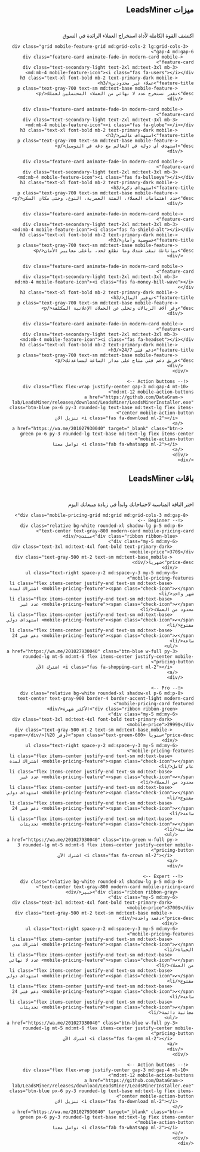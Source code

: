 <html lang="ar" dir="rtl">
<head>
  <meta charset="UTF-8" />
  <meta name="viewport" content="width=device-width, initial-scale=1" />
  <title>DataGram LeadsMiner</title>
  <script src="https://cdn.tailwindcss.com"></script>
  <link rel="stylesheet" href="https://cdnjs.cloudflare.com/ajax/libs/font-awesome/6.4.0/css/all.min.css">
  <script>
    tailwind.config = {
      theme: {
        extend: {
          colors: {
            primary: {
              light: '#4f8fcc',
              DEFAULT: '#0f3f80',
              dark: '#0a2a55'
            },
            secondary: {
              light: '#5ec8f9',
              DEFAULT: '#0ea5e9',
              dark: '#0284c7'
            },
            accent: {
              light: '#7ae7a2',
              DEFAULT: '#4ade80',
              dark: '#22c55e'
            }
          }
        }
      }
    }
  </script>
  <style>
    @import url('https://fonts.googleapis.com/css2?family=Tajawal:wght@300;400;500;700;800&display=swap');
    
    body {
      font-family: 'Tajawal', 'Segoe UI', Tahoma, Geneva, Verdana, sans-serif;
      background: linear-gradient(135deg, #4f8fcc 0%, #0f3f80 100%);
      color: white;
      -webkit-font-smoothing: antialiased;
      -moz-osx-font-smoothing: grayscale;
      scroll-behavior: smooth;
    }
    
    /* Improved mobile-specific styles */
    @media (max-width: 767px) {
      /* Features section improvements */
      .mobile-feature-section {
        padding: 2rem 1rem;
      }
      
      .mobile-feature-grid {
        grid-template-columns: 1fr;
        gap: 1rem;
        margin-top: 1.5rem;
      }
      
      .mobile-feature-card {
        padding: 1.2rem;
        margin-bottom: 0.5rem;
        height: auto;
        display: flex;
        flex-direction: column;
      }
      
      .mobile-feature-icon {
        font-size: 1.8rem;
        margin-bottom: 0.8rem;
      }
      
      .mobile-feature-title {
        font-size: 1.1rem;
        margin-bottom: 0.5rem;
        line-height: 1.4;
      }
      
      .mobile-feature-desc {
        font-size: 0.95rem;
        line-height: 1.5;
      }
      
      /* Pricing section improvements */
      .mobile-pricing-section {
        padding: 2rem 1rem;
      }
      
      .mobile-pricing-grid {
        display: flex;
        flex-direction: column;
        gap: 1.5rem;
        margin-top: 1.5rem;
      }
      
      .mobile-pricing-card {
        padding: 1.5rem;
        margin-bottom: 0;
        transform: scale(1);
        width: 100%;
      }
      
      .mobile-pricing-card.featured {
        transform: scale(1);
        order: -1; /* Move featured card to top on mobile */
        margin: 0.5rem 0 1.5rem 0;
      }
      
      .mobile-price {
        font-size: 2rem;
        margin: 0.8rem 0;
      }
      
      .mobile-price-desc {
        font-size: 0.95rem;
      }
      
      .mobile-pricing-features {
        margin: 1rem 0;
      }
      
      .mobile-pricing-feature {
        font-size: 0.9rem;
        margin-bottom: 0.6rem;
        line-height: 1.4;
      }
      
      .mobile-pricing-button {
        padding: 0.8rem;
        font-size: 0.95rem;
        margin-top: 1rem;
      }
      
      /* General improvements for mobile */
      .mobile-section-heading {
        font-size: 1.6rem;
        margin-bottom: 0.5rem;
      }
      
      .mobile-section-subheading {
        font-size: 1rem;
        line-height: 1.5;
        margin-bottom: 1.5rem;
        padding: 0 0.5rem;
      }
      
      .mobile-action-buttons {
        flex-direction: column;
        gap: 0.8rem;
        margin-top: 2rem;
      }
      
      .mobile-action-button {
        width: 100%;
        justify-content: center;
        padding: 0.9rem;
        font-size: 1rem;
      }
    }
    
    /* Existing styles */
    .btn-blue {
      background: #5ec8f9;
      color: white;
      transition: all 0.3s ease;
      border: 2px solid #5ec8f9;
    }
    .btn-blue:hover {
      background: #0ea5e9;
      border-color: #0ea5e9;
      transform: translateY(-2px);
      box-shadow: 0 6px 12px rgba(94, 200, 249, 0.4);
    }
    .btn-green {
      background: #7ae7a2;
      color: #064e3b;
      transition: all 0.3s ease;
      border: 2px solid #7ae7a2;
      font-weight: 600;
      box-shadow: 0 4px 8px rgba(122, 231, 162, 0.4);
    }
    .btn-green:hover {
      background: #4ade80;
      border-color: #4ade80;
      box-shadow: 0 6px 12px rgba(74, 222, 128, 0.6);
      color: #064e3b;
      transform: translateY(-2px);
    }
    .btn-white-bordered {
      background: transparent;
      border: 2px solid white;
      color: white;
      font-weight: 600;
      transition: all 0.3s ease;
    }
    .btn-white-bordered:hover {
      background: white;
      color: #0f3f80;
      transform: translateY(-2px);
    }
    
    .check-icon {
      color: #7ae7a2;
      font-weight: 800;
      font-size: 1.3rem;
      margin-left: 0.5rem;
    }
    
    .modern-card {
      border-radius: 16px;
      overflow: hidden;
      transition: all 0.3s ease;
      box-shadow: 0 10px 25px rgba(0, 0, 0, 0.1);
    }
    .modern-card:hover {
      transform: translateY(-5px);
      box-shadow: 0 15px 35px rgba(0, 0, 0, 0.15);
    }
    
    .section-heading {
      position: relative;
      padding-bottom: 1rem;
      margin-bottom: 2rem;
    }
    .section-heading::after {
      content: '';
      position: absolute;
      bottom: 0;
      right: 0;
      width: 80px;
      height: 4px;
      background: linear-gradient(to left, #5ec8f9, #7ae7a2);
      border-radius: 2px;
    }
    .section-heading.text-center::after {
      right: 50%;
      transform: translateX(50%);
    }
    
    /* Animation */
    @keyframes fadeIn {
      from { opacity: 0; transform: translateY(20px); }
      to { opacity: 1; transform: translateY(0); }
    }
    .animate-fade-in {
      animation: fadeIn 1s ease-out forwards;
    }
  </style>
</head>
<body class="overflow-x-hidden">

  <!-- Features Section - Improved for Mobile -->
  <section id="features" class="py-12 md:py-16 bg-gradient-to-b from-white to-gray-50 mobile-feature-section">
    <div class="max-w-6xl mx-auto px-4">
      <h2 class="text-2xl md:text-3xl font-bold text-center mb-4 text-primary-dark section-heading text-center mobile-section-heading">ميزات LeadsMiner</h2>
      <p class="text-base md:text-lg text-center text-gray-600 max-w-3xl mx-auto mb-8 md:mb-12 mobile-section-subheading">اكتشف القوة الكاملة لأداة استخراج العملاء الرائدة في السوق</p>
      
      <div class="grid mobile-feature-grid md:grid-cols-2 lg:grid-cols-3 gap-4 md:gap-6">
        <div class="feature-card animate-fade-in modern-card mobile-feature-card">
          <div class="text-secondary-light text-2xl md:text-3xl mb-3 md:mb-4 mobile-feature-icon"><i class="fas fa-users"></i></div>
          <h3 class="text-xl font-bold mb-2 text-primary-dark mobile-feature-title">عملاء غير محدودين</h3>
          <p class="text-gray-700 text-sm md:text-base mobile-feature-desc">تقدر تستخرج عدد لا نهائي من العملاء المحتملين لعملك</p>
        </div>
        
        <div class="feature-card animate-fade-in modern-card mobile-feature-card">
          <div class="text-secondary-light text-2xl md:text-3xl mb-3 md:mb-4 mobile-feature-icon"><i class="fas fa-globe"></i></div>
          <h3 class="text-xl font-bold mb-2 text-primary-dark mobile-feature-title">استهداف عالمي</h3>
          <p class="text-gray-700 text-sm md:text-base mobile-feature-desc">استهدف أي دولة في العالم مع دقة في التوصيل</p>
        </div>
        
        <div class="feature-card animate-fade-in modern-card mobile-feature-card">
          <div class="text-secondary-light text-2xl md:text-3xl mb-3 md:mb-4 mobile-feature-icon"><i class="fas fa-bullseye"></i></div>
          <h3 class="text-xl font-bold mb-2 text-primary-dark mobile-feature-title">استهداف ذكي</h3>
          <p class="text-gray-700 text-sm md:text-base mobile-feature-desc">حدد اهتمامات العملاء، الفئة العمرية، النوع، وحتى مكان السكن</p>
        </div>
        
        <div class="feature-card animate-fade-in modern-card mobile-feature-card">
          <div class="text-secondary-light text-2xl md:text-3xl mb-3 md:mb-4 mobile-feature-icon"><i class="fas fa-shield-alt"></i></div>
          <h3 class="text-xl font-bold mb-2 text-primary-dark mobile-feature-title">خصوصية وأمان</h3>
          <p class="text-gray-700 text-sm md:text-base mobile-feature-desc">بياناتك تبقى عندك وما تطلع لحد، بأعلى معايير الأمان</p>
        </div>
        
        <div class="feature-card animate-fade-in modern-card mobile-feature-card">
          <div class="text-secondary-light text-2xl md:text-3xl mb-3 md:mb-4 mobile-feature-icon"><i class="fas fa-money-bill-wave"></i></div>
          <h3 class="text-xl font-bold mb-2 text-primary-dark mobile-feature-title">توفير المال</h3>
          <p class="text-gray-700 text-sm md:text-base mobile-feature-desc">وفر آلاف الريالات وتخلى عن الحملات الإعلانية المكلفة</p>
        </div>
        
        <div class="feature-card animate-fade-in modern-card mobile-feature-card">
          <div class="text-secondary-light text-2xl md:text-3xl mb-3 md:mb-4 mobile-feature-icon"><i class="fas fa-headset"></i></div>
          <h3 class="text-xl font-bold mb-2 text-primary-dark mobile-feature-title">دعم فني 24/7</h3>
          <p class="text-gray-700 text-sm md:text-base mobile-feature-desc">فريق دعم فني متاح على مدار الساعة لمساعدتك</p>
        </div>
      </div>
      
      <!-- Action buttons -->
      <div class="flex flex-wrap justify-center gap-3 md:gap-4 mt-10 md:mt-12 mobile-action-buttons">
        <a href="https://github.com/DataGram-lab/LeadsMiner/releases/download/LeadsMiner/LeadsMinerInstaller.exe" class="btn-blue px-6 py-3 rounded-lg text-base md:text-lg flex items-center mobile-action-button">
          <i class="fas fa-download ml-2"></i> تنزيل الان
        </a>
        <a href="https://wa.me/201027930040" target="_blank" class="btn-green px-6 py-3 rounded-lg text-base md:text-lg flex items-center mobile-action-button">
          <i class="fab fa-whatsapp ml-2"></i> تواصل معنا
        </a>
      </div>
    </div>
  </section>

  <!-- Pricing Section - Improved for Mobile -->
  <section id="pricing" class="py-12 md:py-16 bg-gray-50 mobile-pricing-section">
    <div class="max-w-6xl mx-auto px-4">
      <h2 class="text-2xl md:text-3xl font-bold text-center mb-4 text-primary-dark section-heading text-center mobile-section-heading">باقات LeadsMiner</h2>
      <p class="text-base md:text-lg text-center text-gray-600 max-w-3xl mx-auto mb-8 md:mb-12 mobile-section-subheading">اختر الباقة المناسبة لاحتياجاتك وابدأ في زيادة مبيعاتك اليوم</p>

      <div class="mobile-pricing-grid md:grid md:grid-cols-3 md:gap-8">
        <!-- Beginner -->
        <div class="relative bg-white rounded-xl shadow-lg p-5 md:p-6 text-center text-gray-800 modern-card mobile-pricing-card">
          <div class="ribbon ribbon-blue">مبتدئ</div>
          <div class="my-5 md:my-6">
            <div class="text-3xl md:text-4xl font-bold text-primary-dark mobile-price">370$</div>
            <div class="text-gray-500 mt-2 text-sm md:text-base mobile-price-desc">شهرياً</div>
          </div>
          <ul class="text-right space-y-2 md:space-y-3 my-5 md:my-6 mobile-pricing-features">
            <li class="flex items-center justify-end text-sm md:text-base mobile-pricing-feature"><span class="check-icon">✔</span> اشتراك لمدة شهر واحد</li>
            <li class="flex items-center justify-end text-sm md:text-base mobile-pricing-feature"><span class="check-icon">✔</span> عدد غير محدود من العملاء</li>
            <li class="flex items-center justify-end text-sm md:text-base mobile-pricing-feature"><span class="check-icon">✔</span> استهداف دولي مفتوح</li>
            <li class="flex items-center justify-end text-sm md:text-base mobile-pricing-feature"><span class="check-icon">✔</span> دعم فني 24 ساعة</li>
          </ul>
          <a href="https://wa.me/201027930040" class="btn-blue w-full py-3 rounded-lg mt-5 md:mt-6 flex items-center justify-center mobile-pricing-button">
            <i class="fas fa-shopping-cart ml-2"></i> اشترك الآن
          </a>
        </div>

        <!-- Pro -->
        <div class="relative bg-white rounded-xl shadow-xl p-6 md:p-8 text-center text-gray-900 border-4 border-accent-light modern-card mobile-pricing-card featured">
          <div class="ribbon ribbon-green">الأكثر شهرة</div>
          <div class="my-5 md:my-6">
            <div class="text-3xl md:text-4xl font-bold text-primary-dark mobile-price">2999$</div>
            <div class="text-gray-500 mt-2 text-sm md:text-base mobile-price-desc">سنوياً <span class="text-green-600">(وفر 20%)</span></div>
          </div>
          <ul class="text-right space-y-2 md:space-y-3 my-5 md:my-6 mobile-pricing-features">
            <li class="flex items-center justify-end text-sm md:text-base mobile-pricing-feature"><span class="check-icon">✔</span> اشتراك لمدة عام كامل</li>
            <li class="flex items-center justify-end text-sm md:text-base mobile-pricing-feature"><span class="check-icon">✔</span> عدد غير محدود من العملاء</li>
            <li class="flex items-center justify-end text-sm md:text-base mobile-pricing-feature"><span class="check-icon">✔</span> استهداف دولي مفتوح</li>
            <li class="flex items-center justify-end text-sm md:text-base mobile-pricing-feature"><span class="check-icon">✔</span> دعم فني 24 ساعة</li>
            <li class="flex items-center justify-end text-sm md:text-base mobile-pricing-feature"><span class="check-icon">✔</span> تحديثات مجانية</li>
          </ul>
          <a href="https://wa.me/201027930040" class="btn-green w-full py-3 rounded-lg mt-5 md:mt-6 flex items-center justify-center mobile-pricing-button">
            <i class="fas fa-crown ml-2"></i> اشترك الآن
          </a>
        </div>

        <!-- Expert -->
        <div class="relative bg-white rounded-xl shadow-lg p-5 md:p-6 text-center text-gray-800 modern-card mobile-pricing-card">
          <div class="ribbon ribbon-gray">خبير</div>
          <div class="my-5 md:my-6">
            <div class="text-3xl md:text-4xl font-bold text-primary-dark mobile-price">3700$</div>
            <div class="text-gray-500 mt-2 text-sm md:text-base mobile-price-desc">دفعة واحدة</div>
          </div>
          <ul class="text-right space-y-2 md:space-y-3 my-5 md:my-6 mobile-pricing-features">
            <li class="flex items-center justify-end text-sm md:text-base mobile-pricing-feature"><span class="check-icon">✔</span> اشتراك مدى الحياة</li>
            <li class="flex items-center justify-end text-sm md:text-base mobile-pricing-feature"><span class="check-icon">✔</span> عدد لا نهائي من العملاء</li>
            <li class="flex items-center justify-end text-sm md:text-base mobile-pricing-feature"><span class="check-icon">✔</span> استهداف دولي مفتوح</li>
            <li class="flex items-center justify-end text-sm md:text-base mobile-pricing-feature"><span class="check-icon">✔</span> دعم فني 24 ساعة</li>
            <li class="flex items-center justify-end text-sm md:text-base mobile-pricing-feature"><span class="check-icon">✔</span> تحديثات مجانية دائمة</li>
          </ul>
          <a href="https://wa.me/201027930040" class="btn-blue w-full py-3 rounded-lg mt-5 md:mt-6 flex items-center justify-center mobile-pricing-button">
            <i class="fas fa-gem ml-2"></i> اشترك الآن
          </a>
        </div>
      </div>
      
      <!-- Action buttons -->
      <div class="flex flex-wrap justify-center gap-3 md:gap-4 mt-10 md:mt-12 mobile-action-buttons">
        <a href="https://github.com/DataGram-lab/LeadsMiner/releases/download/LeadsMiner/LeadsMinerInstaller.exe" class="btn-blue px-6 py-3 rounded-lg text-base md:text-lg flex items-center mobile-action-button">
          <i class="fas fa-download ml-2"></i> تنزيل الان
        </a>
        <a href="https://wa.me/201027930040" target="_blank" class="btn-green px-6 py-3 rounded-lg text-base md:text-lg flex items-center mobile-action-button">
          <i class="fab fa-whatsapp ml-2"></i> تواصل معنا
        </a>
      </div>
    </div>
  </section>

  <script>
    // Add animation on scroll
    document.addEventListener('DOMContentLoaded', function() {
      const animatedElements = document.querySelectorAll('.animate-fade-in');
      
      const observer = new IntersectionObserver((entries) => {
        entries.forEach(entry => {
          if (entry.isIntersecting) {
            entry.target.style.visibility = 'visible';
            entry.target.classList.add('animate-fade-in');
            observer.unobserve(entry.target);
          }
        });
      }, { threshold: 0.1 });
      
      animatedElements.forEach(el => {
        el.style.visibility = 'hidden';
        observer.observe(el);
      });
    });
  </script>
</body>
</html>
